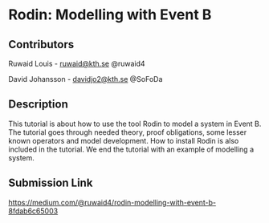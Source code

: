 # Rodin: Modelling with Event B
## Contributors
Ruwaid Louis - ruwaid@kth.se @ruwaid4 </br>

David Johansson - davidjo2@kth.se @SoFoDa

## Description
This tutorial is about how to use the tool Rodin to model a system in Event B. The tutorial goes through needed theory, proof obligations, some lesser known operators and model development. How to install Rodin is also included in the tutorial. We end the tutorial with an example of modelling a system.

## Submission Link
https://medium.com/@ruwaid4/rodin-modelling-with-event-b-8fdab6c65003